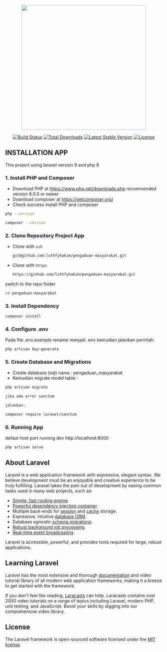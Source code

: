 <p align="center"><a href="https://laravel.com" target="_blank"><img src="https://raw.githubusercontent.com/laravel/art/master/logo-lockup/5%20SVG/2%20CMYK/1%20Full%20Color/laravel-logolockup-cmyk-red.svg" width="400"></a></p>

<p align="center">
<a href="https://travis-ci.org/laravel/framework"><img src="https://travis-ci.org/laravel/framework.svg" alt="Build Status"></a>
<a href="https://packagist.org/packages/laravel/framework"><img src="https://img.shields.io/packagist/dt/laravel/framework" alt="Total Downloads"></a>
<a href="https://packagist.org/packages/laravel/framework"><img src="https://img.shields.io/packagist/v/laravel/framework" alt="Latest Stable Version"></a>
<a href="https://packagist.org/packages/laravel/framework"><img src="https://img.shields.io/packagist/l/laravel/framework" alt="License"></a>
</p>


## INSTALLATION APP
<p>This project using laravel version 9 and php 8</p>

### 1. Install PHP and Composer
- Download PHP at https://www.php.net/downloads.php recommended version 8.0.0 or newer
- Download composer at https://getcomposer.org/
- Check success install PHP and composer
```sh
php --version
```
```sh
composer --version
```
### 2. Clone Repository Project App
- Clone with `ssh`
    ```sh
    git@github.com:luthfyhakim/pengaduan-masyarakat.git
    ```
- Clone with `https`
    ```sh
    https://github.com/luthfyhakim/pengaduan-masyarakat.git
    ```

switch to the repo folder
```sh
cd pengaduan-masyarakat
```
### 3. Install Dependency
```sh
composer install
```
### 4. Configure .env
Pada file .env.example rename menjadi .env kemudian jalankan perintah: 
```sh
php artisan key:generate
```
### 5. Create Database and Migrations
- Create database (sql) nama : pengaduan_masyarakat
- Kemudian migrate model table :
```sh
php artisan migrate

jika ada error sanctum

jalankan:

composer require laravel/sanctum
```
### 6. Running App
defaut host port running dev http://localhost:8000
```sh
php artisan serve
```

## About Laravel

Laravel is a web application framework with expressive, elegant syntax. We believe development must be an enjoyable and creative experience to be truly fulfilling. Laravel takes the pain out of development by easing common tasks used in many web projects, such as:

- [Simple, fast routing engine](https://laravel.com/docs/routing).
- [Powerful dependency injection container](https://laravel.com/docs/container).
- Multiple back-ends for [session](https://laravel.com/docs/session) and [cache](https://laravel.com/docs/cache) storage.
- Expressive, intuitive [database ORM](https://laravel.com/docs/eloquent).
- Database agnostic [schema migrations](https://laravel.com/docs/migrations).
- [Robust background job processing](https://laravel.com/docs/queues).
- [Real-time event broadcasting](https://laravel.com/docs/broadcasting).

Laravel is accessible, powerful, and provides tools required for large, robust applications.

## Learning Laravel

Laravel has the most extensive and thorough [documentation](https://laravel.com/docs) and video tutorial library of all modern web application frameworks, making it a breeze to get started with the framework.

If you don't feel like reading, [Laracasts](https://laracasts.com) can help. Laracasts contains over 2000 video tutorials on a range of topics including Laravel, modern PHP, unit testing, and JavaScript. Boost your skills by digging into our comprehensive video library.

## License

The Laravel framework is open-sourced software licensed under the [MIT license](https://opensource.org/licenses/MIT).
